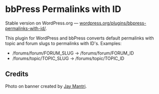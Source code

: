 # bbPress Permalinks with ID

Stable version on WordPress.org — [wordpress.org/plugins/bbpress-permalinks-with-id/](https://wordpress.org/plugins/bbpress-permalinks-with-id/).

This plugin for WordPress and bbPress converts default permalinks with topic and forum slugs to permalinks with ID's. Examples:

 * /forums/forum/FORUM_SLUG &rarr; /forums/forum/FORUM_ID
 * /forums/topic/TOPIC_SLUG &rarr; /forums/topic/TOPIC_ID

## Credits

Photo on banner created by [Jay Mantri](https://stocksnap.io/photo/BD7R33PKME).
